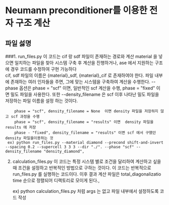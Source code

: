 # Neumann preconditioner를 이용한 전자 구조 계산 

## 파일 섫명

###1. run_files.py
    이 코드는 cif 랑 sdf 파일이 존재하는 경로와 계산 material 을 넣으면 일치하는 파일을 찾아 시스템 구축 후 계산을 진행하거나, ase 에서 지원하는 구조에 경우 코드를 수정하여 구현 가능하다  
    cif, sdf 파일의 이름은 {material}_sdf, {material}_cif 로 존재하여야 한다.
    파일 내부에 존재하는 여러 인자들을 주면, 그에 맞는 시스템을 구축하여 계산을 수행한다. 
    --phase 옵션은 phase = "scf" 이면, 일반적인 scf 계산을 수행, phase = "fixed" 이면 밀도 파일을 사용한다. 또한 --density_filename 은 scf 이후 나타난 밀도 파일을 저장하는 파일 이름을 설정 하는 것이다.

        phase = "scf", density_filename = None  이면 density 파일을 저장하지 않고 scf 과정을 수행
        phase = "scf", density_filename = "results" 이면  density 파일을 results 에 저장
        phase - "fixed", density_filename = "results" 이면 scf 에서 구했던 density 파일을이용하는 것 
     ex) python run_files.py --material diamond --precond shift-and-invert --spacing 0.2 --supercell 3 3 3 --dir "./". --phase "scf" --density_filename "density_diamond", 


2. calculation_files.py
    이 코드는 특정 시스템 별로 조건을 달리하여 계산하고 싶을 때 조건을 설정하고 반복적인 방법으로 구하는 것이다. 이 코드는 반복적으로 run_files.py 를 실행하는 코드이다. 이후 결과 계산 파일은 total_diagonalizatio time 순으로 정렬되어 디랙토리로 모이게 된다.,

    ex) python calculation_files.py  처럼 args 는 없고 파일 내부에서 설정하도록 코드 작성 
